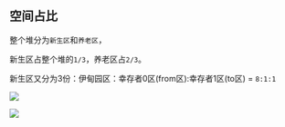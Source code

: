 ## 空间占比

整个堆分为`新生区`和`养老区`，

新生区占整个堆的`1/3`，养老区占`2/3`。

新生区又分为3份：伊甸园区：幸存者0区(from区):幸存者1区(to区) = `8:1:1`

![](https://youpaiyun.zongqilive.cn/image/20200318152440.png)

![](https://youpaiyun.zongqilive.cn/image/20200318152448.png)